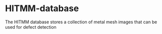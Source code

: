 # HITMM-database
The HITMM database stores a collection of metal mesh images that can be used for defect detection
